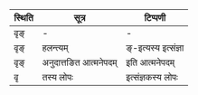 | स्थिति | सूत्र | टिप्पणी |
| ----- | ------- | ------ |
| वृङ् | - | - |
| वृङ् | हलन्त्यम् | ङ्-इत्यस्य इत्संज्ञा |
| वृङ् | अनुदात्तङित आत्मनेपदम् | इति आत्मनेपदम् |
| वृ | तस्य लोपः | इत्संज्ञकस्य लोपः |
